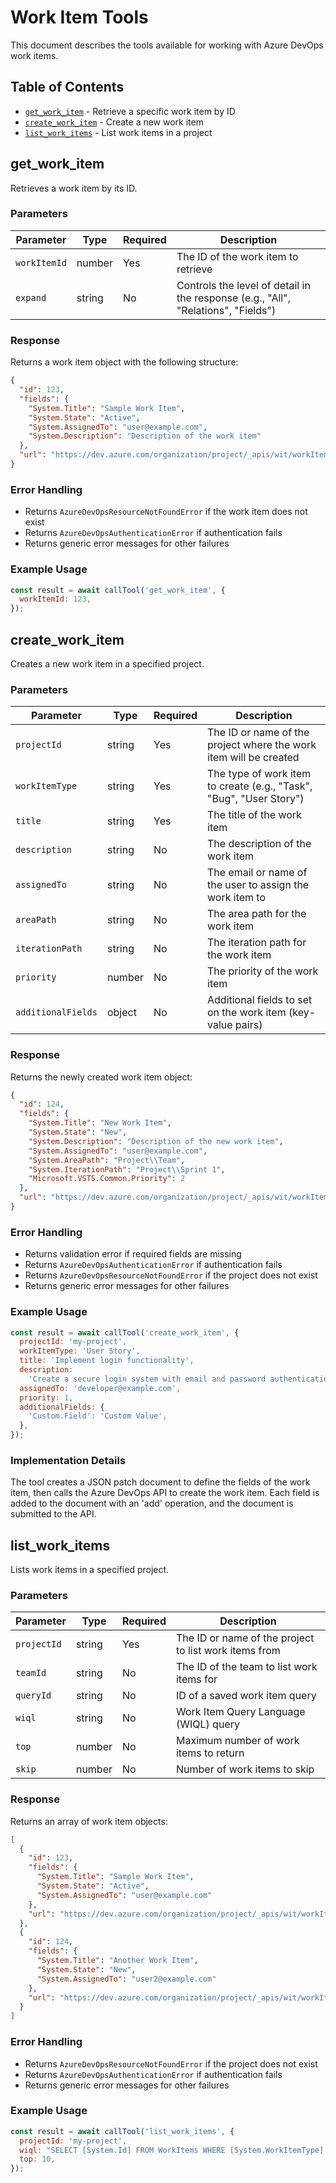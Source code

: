 # Work Item Tools

This document describes the tools available for working with Azure DevOps work items.

## Table of Contents

- [`get_work_item`](#get_work_item) - Retrieve a specific work item by ID
- [`create_work_item`](#create_work_item) - Create a new work item
- [`list_work_items`](#list_work_items) - List work items in a project

## get_work_item

Retrieves a work item by its ID.

### Parameters

| Parameter    | Type   | Required | Description                                                                       |
| ------------ | ------ | -------- | --------------------------------------------------------------------------------- |
| `workItemId` | number | Yes      | The ID of the work item to retrieve                                               |
| `expand`     | string | No       | Controls the level of detail in the response (e.g., "All", "Relations", "Fields") |

### Response

Returns a work item object with the following structure:

```json
{
  "id": 123,
  "fields": {
    "System.Title": "Sample Work Item",
    "System.State": "Active",
    "System.AssignedTo": "user@example.com",
    "System.Description": "Description of the work item"
  },
  "url": "https://dev.azure.com/organization/project/_apis/wit/workItems/123"
}
```

### Error Handling

- Returns `AzureDevOpsResourceNotFoundError` if the work item does not exist
- Returns `AzureDevOpsAuthenticationError` if authentication fails
- Returns generic error messages for other failures

### Example Usage

```javascript
const result = await callTool('get_work_item', {
  workItemId: 123,
});
```

## create_work_item

Creates a new work item in a specified project.

### Parameters

| Parameter          | Type   | Required | Description                                                         |
| ------------------ | ------ | -------- | ------------------------------------------------------------------- |
| `projectId`        | string | Yes      | The ID or name of the project where the work item will be created   |
| `workItemType`     | string | Yes      | The type of work item to create (e.g., "Task", "Bug", "User Story") |
| `title`            | string | Yes      | The title of the work item                                          |
| `description`      | string | No       | The description of the work item                                    |
| `assignedTo`       | string | No       | The email or name of the user to assign the work item to            |
| `areaPath`         | string | No       | The area path for the work item                                     |
| `iterationPath`    | string | No       | The iteration path for the work item                                |
| `priority`         | number | No       | The priority of the work item                                       |
| `additionalFields` | object | No       | Additional fields to set on the work item (key-value pairs)         |

### Response

Returns the newly created work item object:

```json
{
  "id": 124,
  "fields": {
    "System.Title": "New Work Item",
    "System.State": "New",
    "System.Description": "Description of the new work item",
    "System.AssignedTo": "user@example.com",
    "System.AreaPath": "Project\\Team",
    "System.IterationPath": "Project\\Sprint 1",
    "Microsoft.VSTS.Common.Priority": 2
  },
  "url": "https://dev.azure.com/organization/project/_apis/wit/workItems/124"
}
```

### Error Handling

- Returns validation error if required fields are missing
- Returns `AzureDevOpsAuthenticationError` if authentication fails
- Returns `AzureDevOpsResourceNotFoundError` if the project does not exist
- Returns generic error messages for other failures

### Example Usage

```javascript
const result = await callTool('create_work_item', {
  projectId: 'my-project',
  workItemType: 'User Story',
  title: 'Implement login functionality',
  description:
    'Create a secure login system with email and password authentication',
  assignedTo: 'developer@example.com',
  priority: 1,
  additionalFields: {
    'Custom.Field': 'Custom Value',
  },
});
```

### Implementation Details

The tool creates a JSON patch document to define the fields of the work item, then calls the Azure DevOps API to create the work item. Each field is added to the document with an 'add' operation, and the document is submitted to the API.

## list_work_items

Lists work items in a specified project.

### Parameters

| Parameter   | Type   | Required | Description                                           |
| ----------- | ------ | -------- | ----------------------------------------------------- |
| `projectId` | string | Yes      | The ID or name of the project to list work items from |
| `teamId`    | string | No       | The ID of the team to list work items for             |
| `queryId`   | string | No       | ID of a saved work item query                         |
| `wiql`      | string | No       | Work Item Query Language (WIQL) query                 |
| `top`       | number | No       | Maximum number of work items to return                |
| `skip`      | number | No       | Number of work items to skip                          |

### Response

Returns an array of work item objects:

```json
[
  {
    "id": 123,
    "fields": {
      "System.Title": "Sample Work Item",
      "System.State": "Active",
      "System.AssignedTo": "user@example.com"
    },
    "url": "https://dev.azure.com/organization/project/_apis/wit/workItems/123"
  },
  {
    "id": 124,
    "fields": {
      "System.Title": "Another Work Item",
      "System.State": "New",
      "System.AssignedTo": "user2@example.com"
    },
    "url": "https://dev.azure.com/organization/project/_apis/wit/workItems/124"
  }
]
```

### Error Handling

- Returns `AzureDevOpsResourceNotFoundError` if the project does not exist
- Returns `AzureDevOpsAuthenticationError` if authentication fails
- Returns generic error messages for other failures

### Example Usage

```javascript
const result = await callTool('list_work_items', {
  projectId: 'my-project',
  wiql: "SELECT [System.Id] FROM WorkItems WHERE [System.WorkItemType] = 'Task' ORDER BY [System.CreatedDate] DESC",
  top: 10,
});
```
